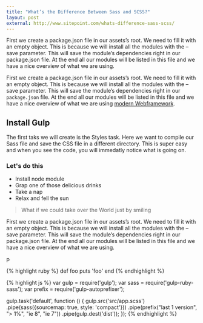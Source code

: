 ```yaml
---
title: "What’s the Difference Between Sass and SCSS?"
layout: post
external: http://www.sitepoint.com/whats-difference-sass-scss/
---
```


<p>First we create a package.json file in our assets’s root. We need to fill it with an empty object. This is because we will install all the modules with the –save parameter. This will save the module’s dependencies right in our package.json file. At the end all our modules will be listed in this file and we have a nice overview of what we are using.</p>
<p>First we create a package.json file in our assets’s root. We need to fill it with an empty object. This is because we will install all the modules with the –save parameter. This will save the module’s dependencies right in our <code>package.json</code> file. At the end all our modules will be listed in this file and we have a nice overview of what we are using <a href="">modern Webframework</a>.</p>
<h2>Install Gulp</h2>
<p>The first taks we will create is the Styles task. Here we want to compile our Sass file and save the CSS file in a different directory. This is super easy and when you see the code, you will immedatly notice what is going on.</p>
<h3>Let's do this</h3>
<ul>
	<li>Install node module</li>
	<li>Grap one of those delicious drinks</li>
	<li>Take a nap</li>
	<li>Relax and fell the sun</li>
</ul>
<blockquote>What if we could take over the World just by smiling</blockquote>
<p>First we create a package.json file in our assets’s root. We need to fill it with an empty object. This is because we will install all the modules with the –save parameter. This will save the module’s dependencies right in our package.json file. At the end all our modules will be listed in this file and we have a nice overview of what we are using.</p>p

{% highlight ruby %}
def foo
  puts 'foo'
end
{% endhighlight %}

{% highlight js %}
var gulp = require('gulp');
var sass = require('gulp-ruby-sass');
var prefix = require('gulp-autoprefixer');

gulp.task('default', function () {
    gulp.src('src/app.scss')
        .pipe(sass({sourcemap: true, style: 'compact'}))
        .pipe(prefix("last 1 version", "> 1%", "ie 8", "ie 7"))
        .pipe(gulp.dest('dist'));
});
{% endhighlight %}			